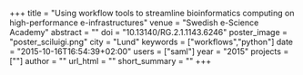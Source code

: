 +++
title = "Using workflow tools to streamline bioinformatics computing on high-performance e-infrastructures"
venue = "Swedish e-Science Academy"
abstract = ""
doi = "10.13140/RG.2.1.1143.6246"
poster_image = "poster_sciluigi.png"
city = "Lund"
keywords = ["workflows","python"]
date = "2015-10-16T16:54:39+02:00"
users = ["saml"]
year = "2015"
projects = [""]
author = ""
url_html = ""
short_summary = ""
+++

